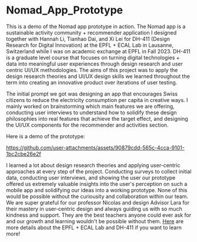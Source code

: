 # Nomad_App_Prototype
This is a demo of the Nomad app prototype in action. The Nomad app is a sustainable activity community + recommender application I designed together with Hannah Li, Tianhao Dai, and Xi Lei for DH-411 (Design Research for Digital Innovation) at the EPFL + ECAL Lab in Lausanne, Switzerland while I was on academic exchange at EPFL in Fall 2023. DH-411 is a graduate level course that focuses on turning digital technologies + data into meaningful user experiences through design research and user centric UI/UX methodologies. The aims of this project was to apply the design research theories and UI/UX design skills we learned throughout the term into creating an innovative product over iterations of user testing. 

The initial prompt we got was designing an app that encourages Swiss citizens to reduce the electricity consumption per capita in creative ways. I mainly worked on brainstorming which main features we are offering, conducting user interviews to understand how to solidify these design philosophies into real features that achieve the target effect, and designing the UI/UX components for the recommender and activities section. 

Here is a demo of the prototype: 

https://github.com/user-attachments/assets/90879cdd-565c-4cca-9101-1bc2cbe26e2f

I learned a lot about design research theories and applying user-centric approaches at every step of the project. Conducting surveys to collect initial data, conducting user interviews, and showing the user our prototype offered us extremely valuable insights into the user's perception on such a mobile app and solidifying our ideas into a working prototype. None of this would be possible without the curiousity and collaboration within our team. We are super grateful for our professor Nicolas and design Advisor Lara for their mastery in user-centric design and always guiding us with so much kindness and support. They are the best teachers anyone could ever ask for and our growth and learning wouldn't be possible without them. [Here](https://epfl-ecal-lab.ch/education/epfl-classes/) are more details about the EPFL + ECAL Lab and DH-411 if you want to learn more!
